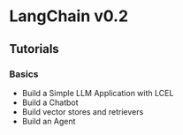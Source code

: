 # LangChain v0.2

## Tutorials

### Basics

- Build a Simple LLM Application with LCEL
- Build a Chatbot
- Build vector stores and retrievers
- Build an Agent
